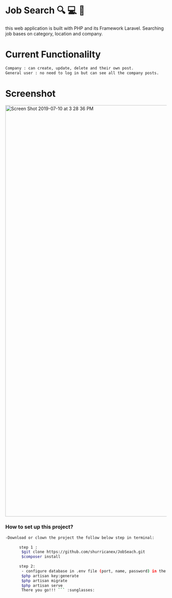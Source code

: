 # Job Search :mag: :computer: :briefcase:
 this web application is built with PHP and its Framework Laravel.
 Searching job bases on category, location and company.
 
# Current Functionalilty 
```bash
Company : can create, update, delete and their own post.
General user : no need to log in but can see all the company posts.
```
# Screenshot
<img width="1280" alt="Screen Shot 2019-07-10 at 3 28 36 PM" src="https://user-images.githubusercontent.com/38878299/60954083-97a98780-a328-11e9-91d3-fafef738de43.png">

### How to set up this project?

```bash
-Download or clown the project the follow below step in terminal: 
 
      step 1 :
       $git clone https://github.com/shurricanex/JobSeach.git
       $composer install
       
      step 2:
       - configure database in .env file (port, name, password) in the project
       $php artisan key:generate
       $php artisan migrate
       $php artisan serve 
       There you go!!! ``` :sunglasses:
       


